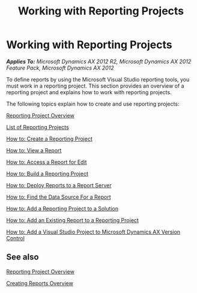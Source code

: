 ﻿---
title: Working with Reporting Projects
TOCTitle: Working with Reporting Projects
ms:assetid: 6af9c0ed-2a1d-4f80-a8e2-03f4d1daa148
ms:mtpsurl: https://technet.microsoft.com/en-us/library/Cc572301(v=AX.60)
ms:contentKeyID: 28119373
ms.date: 04/17/2013
mtps_version: v=AX.60
---

# Working with Reporting Projects 


_**Applies To:** Microsoft Dynamics AX 2012 R2, Microsoft Dynamics AX 2012 Feature Pack, Microsoft Dynamics AX 2012_

To define reports by using the Microsoft Visual Studio reporting tools, you must work in a reporting project. This section provides an overview of a reporting project and explains how to work with reporting projects.

The following topics explain how to create and use reporting projects:

[Reporting Project Overview](reporting-project-overview.md)

[List of Reporting Projects](list-of-reporting-projects.md)

[How to: Create a Reporting Project](how-to-create-a-reporting-project.md)

[How to: View a Report](how-to-view-a-report.md)

[How to: Access a Report for Edit](how-to-access-a-report-for-edit.md)

[How to: Build a Reporting Project](how-to-build-a-reporting-project.md)

[How to: Deploy Reports to a Report Server](how-to-deploy-reports-to-a-report-server.md)

[How to: Find the Data Source For a Report](how-to-find-the-data-source-for-a-report.md)

[How to: Add a Reporting Project to a Solution](how-to-add-a-reporting-project-to-a-solution.md)

[How to: Add an Existing Report to a Reporting Project](how-to-add-an-existing-report-to-a-reporting-project.md)

[How to: Add a Visual Studio Project to Microsoft Dynamics AX Version Control](how-to-add-a-visual-studio-project-to-microsoft-dynamics-ax-version-control.md)

## See also

[Reporting Project Overview](reporting-project-overview.md)

[Creating Reports Overview](creating-reports-overview.md)

